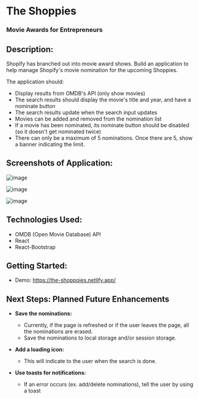 # The Shoppies
### Movie Awards for Entrepreneurs

## Description:
Shopify has branched out into movie award shows. Build an application to help manage Shopify's movie nomination for the upcoming Shoppies.

The application should:
- Display results from OMDB's API (only show movies)
- The search results should display the movie's title and year, and have a nominate button
- The search results update when the search input updates
- Movies can be added and removed from the nomination list
- If a movie has been nominated, its nominate button should be disabled (so it doesn't get nominated twice)
- There can only be a maximum of 5 nominations. Once there are 5, show a banner indicating the limit.

## Screenshots of Application: 
![image](https://user-images.githubusercontent.com/62129720/117400720-370e1600-aed1-11eb-8059-b25b87e29426.png)

![image](https://user-images.githubusercontent.com/62129720/117400690-2cec1780-aed1-11eb-9353-5698356cd305.png)

![image](https://user-images.githubusercontent.com/62129720/117400743-41c8ab00-aed1-11eb-9489-fd467513e9d5.png)

<!-- ![image]() -->

<!-- ![image]() -->

## Technologies Used:
- OMDB (Open Movie Database) API
- React
- React-Bootstrap

## Getting Started:
- Demo: https://the-shopppies.netlify.app/

## Next Steps: Planned Future Enhancements
- **Save the nominations:**
    -  Currently, if the page is refreshed or if the user leaves the page, all the nominations are erased.
    - Save the nominations to local storage and/or session storage.

- **Add a loading icon:**
    -  This will indicate to the user when the search is done. 

- **Use toasts for notifications:**
    - If an error occurs (ex. add/delete nominations), tell the user by using a toast
